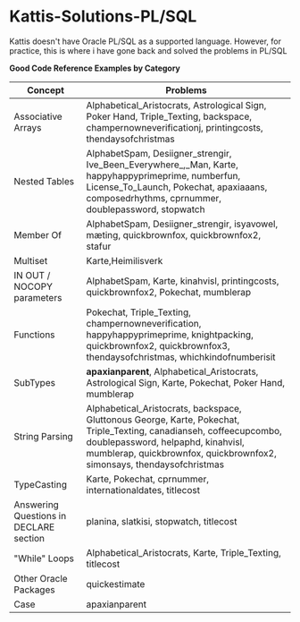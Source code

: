# Kattis-Solutions-PL/SQL

Kattis doesn't have Oracle PL/SQL as a supported language. However, for practice, this is where i have gone back and solved the problems in PL/SQL

**Good Code Reference Examples by Category**

| Concept  | Problems |
| ------------- | ------------- |
| Associative Arrays | Alphabetical_Aristocrats, Astrological Sign, Poker Hand, Triple_Texting, backspace, champernowneverificationj, printingcosts, thendaysofchristmas
| Nested Tables | AlphabetSpam, Desiigner_strengir, Ive_Been_Everywhere_,_Man, Karte, happyhappyprimeprime, numberfun, License_To_Launch, Pokechat,  apaxiaaans, composedrhythms, cprnummer, doublepassword, stopwatch
| Member Of | AlphabetSpam, Desiigner_strengir, isyavowel, mæting, quickbrownfox, quickbrownfox2, stafur
| Multiset | Karte,Heimilisverk
| IN OUT / NOCOPY parameters | AlphabetSpam, Karte, kinahvisl, printingcosts, quickbrownfox2, Pokechat, mumblerap
| Functions | Pokechat, Triple_Texting, champernowneverification, happyhappyprimeprime, knightpacking, quickbrownfox2, quickbrownfox3, thendaysofchristmas, whichkindofnumberisit
| SubTypes | **apaxianparent**, Alphabetical_Aristocrats, Astrological Sign, Karte, Pokechat, Poker Hand, mumblerap
| String Parsing | Alphabetical_Aristocrats, backspace, Gluttonous George, Karte, Pokechat, Triple_Texting, canadianseh, coffeecupcombo, doublepassword, helpaphd, kinahvisl, mumblerap, quickbrownfox, quickbrownfox2, simonsays, thendaysofchristmas
| TypeCasting | Karte, Pokechat, cprnummer, internationaldates, titlecost
| Answering Questions in DECLARE section | planina, slatkisi, stopwatch, titlecost
| "While" Loops | Alphabetical_Aristocrats, Karte, Triple_Texting, titlecost
| Other Oracle Packages | quickestimate
| Case | apaxianparent

